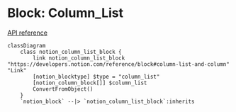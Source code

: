 # Block: Column_List

[API reference](https://developers.notion.com/reference/block#column-list-and-column)

```mermaid
classDiagram
    class notion_column_list_block {
        link notion_column_list_block "https://developers.notion.com/reference/block#column-list-and-column" "Link"
        [notion_blocktype] $type = "column_list"
        [notion_column_block[]] $column_list
        ConvertFromObject()
    }
    `notion_block` --|> `notion_column_list_block`:inherits
```

